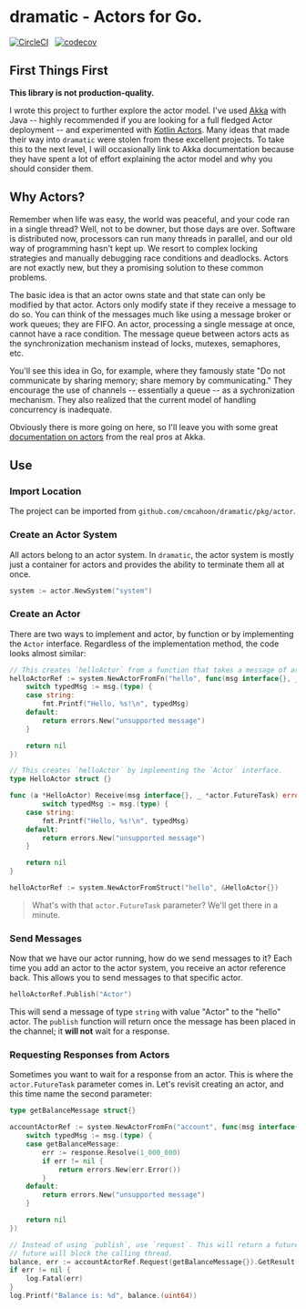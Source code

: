 # dramatic - Actors for Go.
[![CircleCI](https://circleci.com/gh/cmcahoon/dramatic.svg?style=svg)](https://circleci.com/gh/cmcahoon/dramatic)
&nbsp;
[![codecov](https://codecov.io/gh/cmcahoon/dramatic/branch/master/graph/badge.svg)](https://codecov.io/gh/cmcahoon/dramatic)



## First Things First

**This library is not production-quality.**

I wrote this project to further explore the actor model. I've used [Akka](https://akka.io/) with Java -- highly recommended if you are looking for a full fledged Actor deployment -- and experimented with [Kotlin Actors](https://kotlinlang.org/docs/reference/coroutines/shared-mutable-state-and-concurrency.html#actors). Many ideas that made their way into `dramatic` were stolen from these excellent projects. To take this to the next level, I will occasionally link to Akka documentation because they have spent a lot of effort explaining the actor model and why you should consider them.

## Why Actors?

Remember when life was easy, the world was peaceful, and your code ran in a single thread? Well, not to be downer, but those days are over. Software is distributed now, processors can run many threads in parallel, and our old way of programming hasn't kept up. We resort to complex locking strategies and manually debugging race conditions and deadlocks. Actors are not exactly new, but they a promising solution to these common problems.

The basic idea is that an actor owns state and that state can only be modified by that actor. Actors only modify state if they receive a message to do so. You can think of the messages much like using a message broker or work queues; they are FIFO. An actor, processing a single message at once, cannot have a race condition. The message queue between actors acts as the synchronization mechanism instead of locks, mutexes, semaphores, etc.

You'll see this idea in Go, for example, where they famously state "Do not communicate by sharing memory; share memory by communicating." They encourage the use of channels -- essentially a queue -- as a sychronization mechanism. They also realized that the current model of handling concurrency is inadequate.

Obviously there is more going on here, so I'll leave you with some great [documentation on actors](https://doc.akka.io/docs/akka/current/guide/actors-motivation.html) from the real pros at Akka.

## Use

### Import Location

The project can be imported from `github.com/cmcahoon/dramatic/pkg/actor`.

### Create an Actor System

All actors belong to an actor system. In `dramatic`, the actor system is mostly just a container for actors and provides the ability to terminate them all at once.

```go
system := actor.NewSystem("system")
```

### Create an Actor

There are two ways to implement and actor, by function or by implementing the `Actor` interface. Regardless of the implementation method, the code looks almost similar:

```go
// This creates `helloActor` from a function that takes a message of arbitrary type.
helloActorRef := system.NewActorFromFn("hello", func(msg interface{}, _ *actor.FutureTask) error {
    switch typedMsg := msg.(type) {
    case string:
        fmt.Printf("Hello, %s!\n", typedMsg)
    default:
        return errors.New("unsupported message")
    }

    return nil
})

// This creates `helloActor` by implementing the `Actor` interface.
type HelloActor struct {}

func (a *HelloActor) Receive(msg interface{}, _ *actor.FutureTask) error {
        switch typedMsg := msg.(type) {
    case string:
        fmt.Printf("Hello, %s!\n", typedMsg)
    default:
        return errors.New("unsupported message")
    }

    return nil
}

helloActorRef := system.NewActorFromStruct("hello", &HelloActor{})
```

> What's with that `actor.FutureTask` parameter? We'll get there in a minute.

### Send Messages

Now that we have our actor running, how do we send messages to it? Each time you add an actor to the actor system, you receive an actor reference back. This allows you to send messages to that specific actor.

```go
helloActorRef.Publish("Actor")
```

This will send a message of type `string` with value "Actor" to the "hello" actor. The `publish` function will return once the message has been placed in the channel; it **will not** wait for a response.

### Requesting Responses from Actors

Sometimes you want to wait for a response from an actor. This is where the `actor.FutureTask` parameter comes in. Let's revisit creating an actor, and this time name the second parameter:

```go
type getBalanceMessage struct{}

accountActorRef := system.NewActorFromFn("account", func(msg interface{}, result *actor.FutureTask) error {
	switch typedMsg := msg.(type) {
	case getBalanceMessage:
		err := response.Resolve(1_000_000)
		if err != nil {
			return errors.New(err.Error())
		}
	default:
		return errors.New("unsupported message")
	}

    return nil
})

// Instead of using `publish`, use `request`. This will return a future you can wait on. Be aware, `GetResult` on the
// future will block the calling thread.
balance, err := accountActorRef.Request(getBalanceMessage{}).GetResult()
if err != nil {
    log.Fatal(err)
}
log.Printf("Balance is: %d", balance.(uint64))
```
